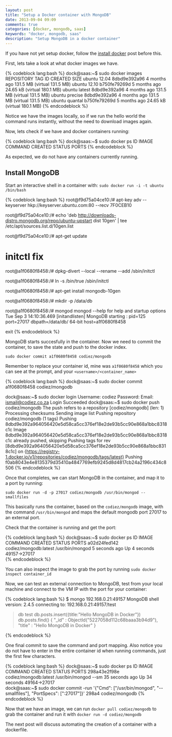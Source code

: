 ```yaml
---
layout: post
title: "Setup a Docker container with MongoDB"
date: 2013-09-04 09:09
comments: true
categories: [docker, mongodb, saas]
keywords: "docker, mongodb, saas"
description: "Setup MongoDB in a docker container"
---
```

If you have not yet setup docker, follow the [install docker](/2013/09/hello-docker/) post before this. 

First, lets take a look at what docker images we have.

{% codeblock lang:bash %}
dock@saas:~$ sudo docker images
REPOSITORY          TAG                 ID                  CREATED             SIZE
ubuntu              12.04               8dbd9e392a96        4 months ago        131.5 MB (virtual 131.5 MB)
ubuntu              12.10               b750fe79269d        5 months ago        24.65 kB (virtual 180.1 MB)
ubuntu              latest              8dbd9e392a96        4 months ago        131.5 MB (virtual 131.5 MB)
ubuntu              precise             8dbd9e392a96        4 months ago        131.5 MB (virtual 131.5 MB)
ubuntu              quantal             b750fe79269d        5 months ago        24.65 kB (virtual 180.1 MB)
{% endcodeblock %}

Notice we have the images locally, so if we run the hello world the command runs instantly, without the need to download images again. 

Now, lets check if we have and docker containers running:

{% codeblock lang:bash %}
dock@saas:~$ sudo docker ps
ID                  IMAGE               COMMAND             CREATED             STATUS              PORTS
{% endcodeblock %}

As expected, we do not have any containers currently running.

Install MongoDB
---------------

Start an interactive shell in a container with: `sudo docker run -i -t ubuntu /bin/bash`

{% codeblock lang:bash %}
root@f9d75a04ce10:/# apt-key adv --keyserver hkp://keyserver.ubuntu.com:80 --recv 7F0CEB10

root@f9d75a04ce10:/# echo 'deb http://downloads-distro.mongodb.org/repo/ubuntu-upstart dist 10gen' | tee /etc/apt/sources.list.d/10gen.list

root@f9d75a04ce10:/# apt-get update

# initctl fix
root@a1f0680f8458:/# dpkg-divert --local --rename --add /sbin/initctl

root@a1f0680f8458:/# ln -s /bin/true /sbin/initctl

root@a1f0680f8458:/# apt-get install mongodb-10gen

root@a1f0680f8458:/# mkdir -p /data/db

root@a1f0680f8458:/# mongod
mongod --help for help and startup options
Tue Sep  3 14:10:36.469 [initandlisten] MongoDB starting : pid=125 port=27017 dbpath=/data/db/ 64-bit host=a1f0680f8458

exit
{% endcodeblock %}

MongoDB starts succesfully in the container. Now we need to commit the container, to save the state and push to the docker index. 

`sudo docker commit a1f0680f8458 codiez/mongodb`

Remember to replace your container id, mine was `a1f0680f8458` which you can see at the prompt, and your `<username>/<container_name>`

{% codeblock lang:bash %}
dock@saas:~$ sudo docker commit a1f0680f8458 codiez/mongodb

dock@saas:~$ sudo docker login
Username: codiez
Password: 
Email: ismail@codiez.co.za
Login Succeeded
dock@saas:~$ sudo docker push codiez/mongodb
The push refers to a repository [codiez/mongodb] (len: 1)
Processing checksums
Sending image list
Pushing repository codiez/mongodb (1 tags)
Pushing 8dbd9e392a964056420e5d58ca5cc376ef18e2de93b5cc90e868a1bbc8318c1c
Image 8dbd9e392a964056420e5d58ca5cc376ef18e2de93b5cc90e868a1bbc8318c1c already pushed, skipping
Pushing tags for rev [8dbd9e392a964056420e5d58ca5cc376ef18e2de93b5cc90e868a1bbc8318c1c] on {https://registry-1.docker.io/v1/repositories/codiez/mongodb/tags/latest}
Pushing f0ab8043e4e8135379d35410a4847769efb9245d8d4817cb24a2196c434c8506
{% endcodeblock %}

Once that completes, we can start MongoDB in the container, and map it to a port by running:

`sudo docker run -d -p 27017 codiez/mongodb /usr/bin/mongod --smallfiles`

This basically runs the container, based on the `codiez/mongodb` image, with the command `/usr/bin/mongod` and maps the default mongodb port 27017 to an external port.

Check that the container is running and get the port:

{% codeblock lang:bash %}
dock@saas:~$ sudo docker ps
ID                  IMAGE                   COMMAND             CREATED             STATUS              PORTS
a02d24fed142        codiez/mongodb:latest   /usr/bin/mongod     5 seconds ago       Up 4 seconds        49157->27017     
{% endcodeblock %}


You can also inspect the image to grab the port by running `sudo docker inspect container_id`

Now, we can test an external connection to MongoDB, test from your local machine and connect to the VM IP with the port for your container:

{% codeblock lang:bash %}
$ mongo 192.168.0.21:49157
MongoDB shell version: 2.4.5
connecting to: 192.168.0.21:49157/test
> db
test
> db.posts.insert({title:"Hello MongoDB in Docker"})
> db.posts.find()
{ "_id" : ObjectId("5227058d112c68baaa3b94d9"), "title" : "Hello MongoDB in Docker" }
> 
{% endcodeblock %}

One final commit to save the command and port mapping. Also notice you do not have to enter in the entire container id when running commands, just the first few characters. 

{% codeblock lang:bash %}
dock@saas:~$ sudo docker ps
ID                  IMAGE                   COMMAND                CREATED             STATUS              PORTS
298a43e2f98e        codiez/mongodb:latest   /usr/bin/mongod --sm   35 seconds ago      Up 34 seconds       49164->27017        
dock@saas:~$ sudo docker commit -run '{"Cmd": ["/usr/bin/mongod", "--smallfiles"], "PortSpecs": [":27017"]}' 298a4 codiez/mongodb
{% endcodeblock %}

Now that we have an image, we can run `docker pull codiez/mongodb` to grab the container and run it with `docker run -d codiez/mongodb`

The next post will discuss automating the creation of a container with a dockerfile.


